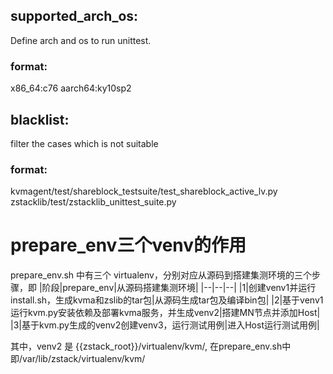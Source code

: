 ## supported_arch_os:
Define arch and os to run unittest.
### format:
x86_64:c76
aarch64:ky10sp2


## blacklist:
filter the cases which is not suitable
### format:
kvmagent/test/shareblock_testsuite/test_shareblock_active_lv.py
zstacklib/test/zstacklib_unittest_suite.py

# prepare_env三个venv的作用
prepare_env.sh 中有三个 virtualenv，分别对应从源码到搭建集测环境的三个步骤，即
|阶段|prepare_env|从源码搭建集测环境|
|--|--|--|
|1|创建venv1并运行install.sh，生成kvma和zslib的tar包|从源码生成tar包及编译bin包|
|2|基于venv1运行kvm.py安装依赖及部署kvma服务，并生成venv2|搭建MN节点并添加Host|
|3|基于kvm.py生成的venv2创建venv3，运行测试用例|进入Host运行测试用例|

其中，venv2 是 {{zstack_root}}/virtualenv/kvm/, 在prepare_env.sh中即/var/lib/zstack/virtualenv/kvm/


